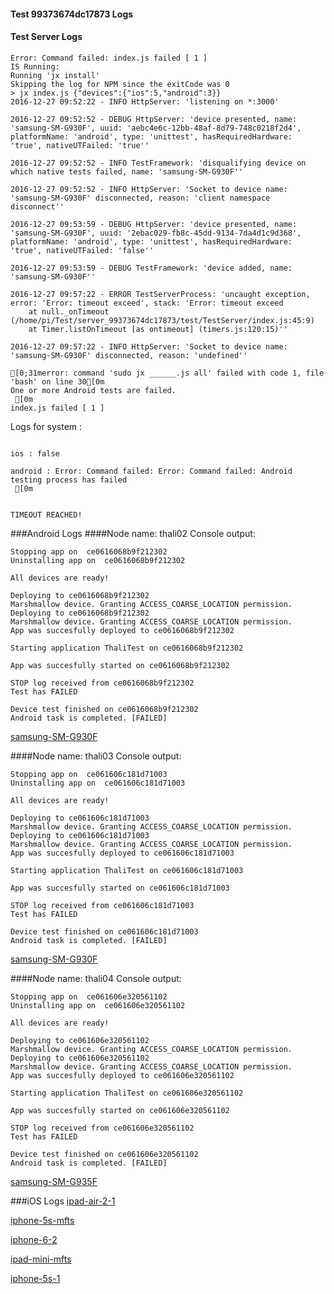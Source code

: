 #### Test 99373674dc17873 Logs

#### Test Server Logs
```
Error: Command failed: index.js failed [ 1 ]
IS Running:
Running 'jx install'
Skipping the log for NPM since the exitCode was 0
> jx index.js {"devices":{"ios":5,"android":3}}
2016-12-27 09:52:22 - INFO HttpServer: 'listening on *:3000'

2016-12-27 09:52:52 - DEBUG HttpServer: 'device presented, name: 'samsung-SM-G930F', uuid: 'aebc4e6c-12bb-48af-8d79-748c0218f2d4', platformName: 'android', type: 'unittest', hasRequiredHardware: 'true', nativeUTFailed: 'true''

2016-12-27 09:52:52 - INFO TestFramework: 'disqualifying device on which native tests failed, name: 'samsung-SM-G930F''

2016-12-27 09:52:52 - INFO HttpServer: 'Socket to device name: 'samsung-SM-G930F' disconnected, reason: 'client namespace disconnect''

2016-12-27 09:53:59 - DEBUG HttpServer: 'device presented, name: 'samsung-SM-G930F', uuid: '2ebac029-fb8c-45dd-9134-7da4d1c9d368', platformName: 'android', type: 'unittest', hasRequiredHardware: 'true', nativeUTFailed: 'false''

2016-12-27 09:53:59 - DEBUG TestFramework: 'device added, name: 'samsung-SM-G930F''

2016-12-27 09:57:22 - ERROR TestServerProcess: 'uncaught exception, error: 'Error: timeout exceed', stack: 'Error: timeout exceed
    at null._onTimeout (/home/pi/Test/server_99373674dc17873/test/TestServer/index.js:45:9)
    at Timer.listOnTimeout [as ontimeout] (timers.js:120:15)''

2016-12-27 09:57:22 - INFO HttpServer: 'Socket to device name: 'samsung-SM-G930F' disconnected, reason: 'undefined''

[0;31merror: command 'sudo jx ______.js all' failed with code 1, file 'bash' on line 30[0m
One or more Android tests are failed.
 [0m
index.js failed [ 1 ]

```


Logs for system : 
```

ios : false

android : Error: Command failed: Error: Command failed: Android testing process has failed
 [0m


TIMEOUT REACHED!
```
###Android Logs
####Node name: thali02
Console output:
```
Stopping app on  ce0616068b9f212302
Uninstalling app on  ce0616068b9f212302

All devices are ready!

Deploying to ce0616068b9f212302
Marshmallow device. Granting ACCESS_COARSE_LOCATION permission.
Deploying to ce0616068b9f212302
Marshmallow device. Granting ACCESS_COARSE_LOCATION permission.
App was succesfully deployed to ce0616068b9f212302

Starting application ThaliTest on ce0616068b9f212302

App was succesfully started on ce0616068b9f212302

STOP log received from ce0616068b9f212302
Test has FAILED

Device test finished on ce0616068b9f212302 
Android task is completed. [FAILED]
```
[samsung-SM-G930F](https://github.com/ThaliTester/TestResults/blob/99373674dc17873_Skip__onPeerDiscovered_calls_jxcore__and__onPeerLost_calls_jxcore__on_iOS_squid48/thali02_samsung-SM-G930F.md)

####Node name: thali03
Console output:
```
Stopping app on  ce061606c181d71003
Uninstalling app on  ce061606c181d71003

All devices are ready!

Deploying to ce061606c181d71003
Marshmallow device. Granting ACCESS_COARSE_LOCATION permission.
Deploying to ce061606c181d71003
Marshmallow device. Granting ACCESS_COARSE_LOCATION permission.
App was succesfully deployed to ce061606c181d71003

Starting application ThaliTest on ce061606c181d71003

App was succesfully started on ce061606c181d71003

STOP log received from ce061606c181d71003
Test has FAILED

Device test finished on ce061606c181d71003 
Android task is completed. [FAILED]
```
[samsung-SM-G930F](https://github.com/ThaliTester/TestResults/blob/99373674dc17873_Skip__onPeerDiscovered_calls_jxcore__and__onPeerLost_calls_jxcore__on_iOS_squid48/thali03_samsung-SM-G930F.md)

####Node name: thali04
Console output:
```
Stopping app on  ce061606e320561102
Uninstalling app on  ce061606e320561102

All devices are ready!

Deploying to ce061606e320561102
Marshmallow device. Granting ACCESS_COARSE_LOCATION permission.
Deploying to ce061606e320561102
Marshmallow device. Granting ACCESS_COARSE_LOCATION permission.
App was succesfully deployed to ce061606e320561102

Starting application ThaliTest on ce061606e320561102

App was succesfully started on ce061606e320561102

STOP log received from ce061606e320561102
Test has FAILED

Device test finished on ce061606e320561102 
Android task is completed. [FAILED]
```
[samsung-SM-G935F](https://github.com/ThaliTester/TestResults/blob/99373674dc17873_Skip__onPeerDiscovered_calls_jxcore__and__onPeerLost_calls_jxcore__on_iOS_squid48/thali04_samsung-SM-G935F.md)




###iOS Logs
[ipad-air-2-1](https://github.com/ThaliTester/TestResults/blob/99373674dc17873_Skip__onPeerDiscovered_calls_jxcore__and__onPeerLost_calls_jxcore__on_iOS_squid48/iOS_ipad-air-2-1.md)

[iphone-5s-mfts](https://github.com/ThaliTester/TestResults/blob/99373674dc17873_Skip__onPeerDiscovered_calls_jxcore__and__onPeerLost_calls_jxcore__on_iOS_squid48/iOS_iphone-5s-mfts.md)

[iphone-6-2](https://github.com/ThaliTester/TestResults/blob/99373674dc17873_Skip__onPeerDiscovered_calls_jxcore__and__onPeerLost_calls_jxcore__on_iOS_squid48/iOS_iphone-6-2.md)

[ipad-mini-mfts](https://github.com/ThaliTester/TestResults/blob/99373674dc17873_Skip__onPeerDiscovered_calls_jxcore__and__onPeerLost_calls_jxcore__on_iOS_squid48/iOS_ipad-mini-mfts.md)

[iphone-5s-1](https://github.com/ThaliTester/TestResults/blob/99373674dc17873_Skip__onPeerDiscovered_calls_jxcore__and__onPeerLost_calls_jxcore__on_iOS_squid48/iOS_iphone-5s-1.md)


